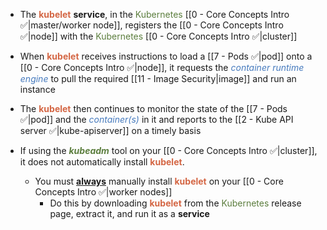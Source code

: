 - The <b><span style="color:#d46644">kubelet</span></b> **service**, in the <span style="color:#5c7e3e">Kubernetes</span> [[0 - Core Concepts Intro ✅|master/worker node]], registers the [[0 - Core Concepts Intro ✅|node]] with the <span style="color:#5c7e3e">Kubernetes</span> [[0 - Core Concepts Intro ✅|cluster]]

- When <b><span style="color:#d46644">kubelet</span></b> receives instructions to load a [[7 - Pods ✅|pod]] onto a [[0 - Core Concepts Intro ✅|node]], it requests the <i><span style="color:#477bbe">container runtime engine</span></i> to pull the required [[11 - Image Security|image]] and run an instance

- The <b><span style="color:#d46644">kubelet</span></b> then continues to monitor the state of the [[7 - Pods ✅|pod]] and the <i><span style="color:#477bbe">container(s)</span></i> in it and reports to the [[2 - Kube API server ✅|kube-apiserver]] on a timely basis

- If using the <b><i><span style="color:#5c7e3e">kubeadm</span></i></b> tool on your [[0 - Core Concepts Intro ✅|cluster]], it does not automatically install <b><span style="color:#d46644">kubelet</span></b>.
	- You must <u><b>always</b></u> manually install <b><span style="color:#d46644">kubelet</span></b> on your [[0 - Core Concepts Intro ✅|worker nodes]]
		- Do this by downloading <b><span style="color:#d46644">kubelet</span></b> from the <span style="color:#5c7e3e">Kubernetes</span> release page, extract it, and run it as a **service**